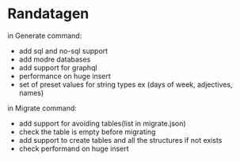 
# Randatagen

in Generate command:
- add sql and no-sql support
- add modre databases
- add support for graphql
- performance on huge insert
- set of preset values for string types ex (days of week, adjectives, names)



in Migrate command:
- add support for avoiding tables(list in migrate.json)
- check the table is empty before migrating
- add support to create tables and all the structures if not exists
- check performand on huge insert

